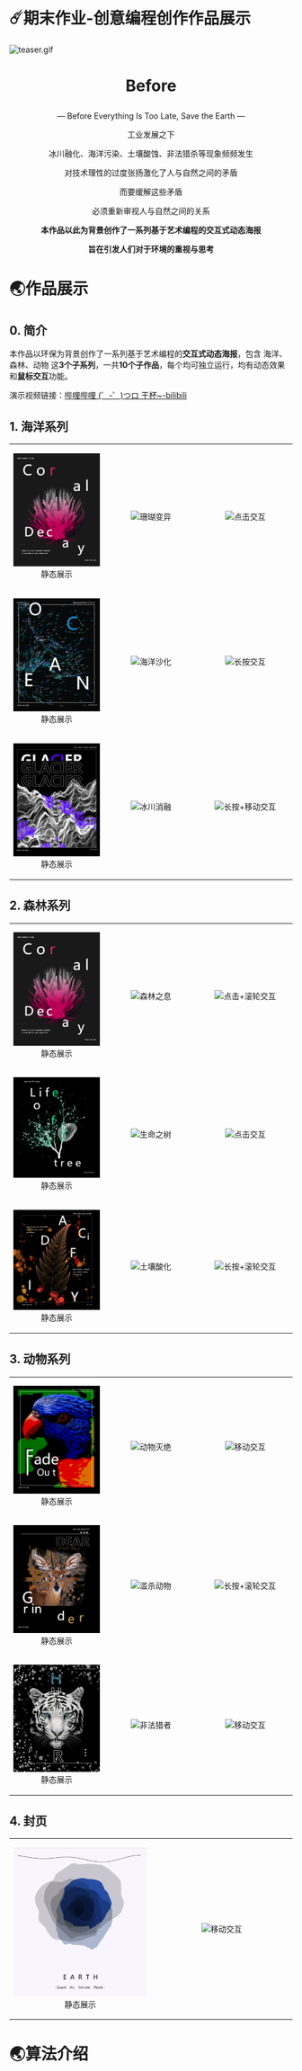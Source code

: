 # ☄️期末作业-创意编程创作作品展示

![teaser.gif](docs/teaser.gif)

# <p align="center">Before</p>

<p align="center">— Before Everything Is Too Late, Save the Earth —</p>

<p align="center">工业发展之下</p>
<p align="center">冰川融化、海洋污染、土壤酸蚀、非法猎杀等现象频频发生</p>
<p align="center">对技术理性的过度张扬激化了人与自然之间的矛盾</p>
<p align="center">而要缓解这些矛盾</p>
<p align="center">必须重新审视人与自然之间的关系</p>

**<p align="center">本作品以此为背景创作了一系列基于艺术编程的交互式动态海报</p>**
**<p align="center">旨在引发人们对于环境的重视与思考</p>**

# 🌏作品展示

## 0. 简介

本作品以环保为背景创作了一系列基于艺术编程的**交互式动态海报**，包含 海洋、森林、动物 这**3个子系列**，一共**10个子作品**，每个均可独立运行，均有动态效果和**鼠标交互**功能。

演示视频链接：[哔哩哔哩 (゜-゜)つロ 干杯~-bilibili](https://www.bilibili.com/video/BV19g411b716/?spm_id_from=333.999.0.0)

## 1. 海洋系列

<table style="table-layout: fixed; width: 100%;">
    <colgroup>
        <col style="width: 33.33%;">
        <col style="width: 33.33%;">
        <col style="width: 33.33%;">
    </colgroup>
    <tr>
        <td><p align="center"><img src="docs/coralDecayStatic.png">静态展示</p></td>
        <td><p align="center"><img src="docs/coralDecayLive.gif">珊瑚变异</p></td>
        <td><p align="center"><img src="docs/coralDecayInteractive.gif">点击交互</p></td>
    </tr>
    <tr>
        <td><p align="center"><img src="docs/seaDesertificationStatic.png">静态展示</p></td>
        <td><p align="center"><img src="docs/seaDesertificationLive.gif">海洋沙化</p></td>
        <td><p align="center"><img src="docs/seaDesertificationInteractive.gif">长按交互</p></td>
    </tr>
    <tr>
        <td><p align="center"><img src="docs/meltingGlacierStatic.png">静态展示</p></td>
        <td><p align="center"><img src="docs/meltingGlacierLive.gif">冰川消融</p></td>
        <td><p align="center"><img src="docs/meltingGlacierInteractive.gif">长按+移动交互</p></td>
    </tr>
</table>

## 2. 森林系列

<table style="table-layout: fixed; width: 100%;">
    <colgroup>
        <col style="width: 33.33%;">
        <col style="width: 33.33%;">
        <col style="width: 33.33%;">
    </colgroup>
    <tr>
        <td><p align="center"><img src="docs/coralDecayStatic.png">静态展示</p></td>
        <td><p align="center"><img src="docs/coralDecayLive.gif">森林之息</p></td>
        <td><p align="center"><img src="docs/coralDecayInteractive.gif">点击+滚轮交互</p></td>
    </tr>
    <tr>
        <td><p align="center"><img src="docs/lifeOfTreeStatic.png">静态展示</p></td>
        <td><p align="center"><img src="docs/lifeOfTreeLive.gif">生命之树</p></td>
        <td><p align="center"><img src="docs/lifeOfTreeInteractive.gif">点击交互</p></td>
    </tr>
    <tr>
        <td><p align="center"><img src="docs/soilAcidificationStatic.png">静态展示</p></td>
        <td><p align="center"><img src="docs/soilAcidificationLive.gif">土壤酸化</p></td>
        <td><p align="center"><img src="docs/soilAcidificationInteractive.gif">长按+滚轮交互</p></td>
    </tr>
</table>

## 3. 动物系列

<table style="table-layout: fixed; width: 100%;">
    <colgroup>
        <col style="width: 33.33%;">
        <col style="width: 33.33%;">
        <col style="width: 33.33%;">
    </colgroup>
    <tr>
        <td><p align="center"><img src="docs/dyingOutStatic.png">静态展示</p></td>
        <td><p align="center"><img src="docs/dyingOutLive.gif">动物灭绝</p></td>
        <td><p align="center"><img src="docs/dyingOutInteractive.gif">移动交互</p></td>
    </tr>
    <tr>
        <td><p align="center"><img src="docs/dearGrinderStatic.png">静态展示</p></td>
        <td><p align="center"><img src="docs/dearGrinderLive.gif">滥杀动物</p></td>
        <td><p align="center"><img src="docs/dearGrinderInteractive.gif">长按+滚轮交互</p></td>
    </tr>
    <tr>
        <td><p align="center"><img src="docs/illegalHunterStatic.png">静态展示</p></td>
        <td><p align="center"><img src="docs/illegalHunterLive.gif">非法猎者</p></td>
        <td><p align="center"><img src="docs/illegalHunterInteractive.gif">移动交互</p></td>
    </tr>
</table>

## 4. 封页

<table style="table-layout: fixed; width: 100%;">
    <colgroup>
        <col style="width: 50%;">
        <col style="width: 50%;">
    </colgroup>
    <tr>
        <td><p align="center"><img src="docs/titleStatic.png">静态展示</p></td>
        <td><p align="center"><img src="docs/titleLive.gif">移动交互</p></td>
    </tr>
</table>

# 🌏算法介绍